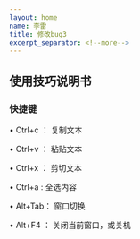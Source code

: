 ```yaml
---
layout: home
name: 李雷
title: 修改bug3
excerpt_separator: <!--more-->
---
```

## 使用技巧说明书 

### 快捷键 

&bull; Ctrl+c ： 复制文本

&bull; Ctrl+v ： 粘贴文本

&bull; Ctrl+x ： 剪切文本

&bull; Ctrl+a : 全选内容

&bull; Alt+Tab： 窗口切换

&bull; Alt+F4 ： 关闭当前窗口，或关机


